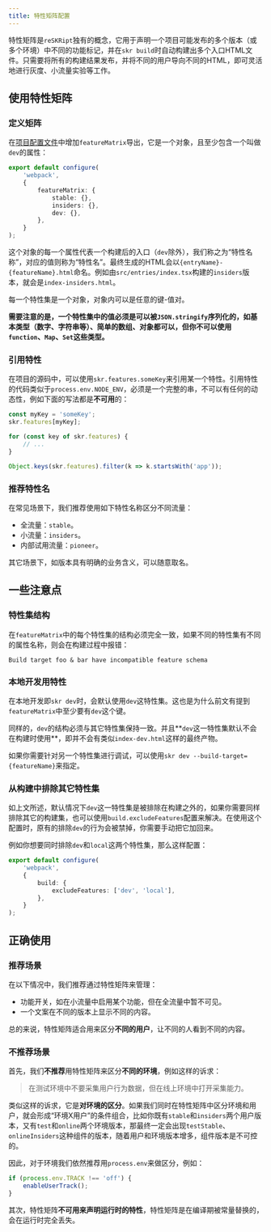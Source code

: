 ```yaml
---
title: 特性矩阵配置
---
```


特性矩阵是`reSKRipt`独有的概念，它用于声明一个项目可能发布的多个版本（或多个环境）中不同的功能标记，并在`skr build`时自动构建出多个入口HTML文件。只需要将所有的构建结果发布，并将不同的用户导向不同的HTML，即可灵活地进行灰度、小流量实验等工作。

## 使用特性矩阵

### 定义矩阵

在[项目配置文件](../settings/setting)中增加`featureMatrix`导出，它是一个对象，且至少包含一个叫做`dev`的属性：

```ts
export default configure(
    'webpack',
    {
        featureMatrix: {
            stable: {},
            insiders: {},
            dev: {},
        },
    }
);
```

这个对象的每一个属性代表一个构建后的入口（`dev`除外），我们称之为“特性名称”，对应的值则称为“特性名”。最终生成的HTML会以`{entryName}-{featureName}.html`命名。例如由`src/entries/index.tsx`构建的`insiders`版本，就会是`index-insiders.html`。

每一个特性集是一个对象，对象内可以是任意的键-值对。

**需要注意的是，一个特性集中的值必须是可以被`JSON.stringify`序列化的，如基本类型（数字、字符串等）、简单的数组、对象都可以，但你不可以使用`function`、`Map`、`Set`这些类型。**

### 引用特性

在项目的源码中，可以使用`skr.features.someKey`来引用某一个特性。引用特性的代码类似于`process.env.NODE_ENV`，必须是一个完整的串，不可以有任何的动态性，例如下面的写法都是**不可用**的：

```ts
const myKey = 'someKey';
skr.features[myKey];

for (const key of skr.features) {
    // ...
}

Object.keys(skr.features).filter(k => k.startsWith('app'));
```

### 推荐特性名

在常见场景下，我们推荐使用如下特性名称区分不同流量：

- 全流量：`stable`。
- 小流量：`insiders`。
- 内部试用流量：`pioneer`。

其它场景下，如版本具有明确的业务含义，可以随意取名。

## 一些注意点

### 特性集结构

在`featureMatrix`中的每个特性集的结构必须完全一致，如果不同的特性集有不同的属性名称，则会在构建过程中报错：

```
Build target foo & bar have incompatible feature schema
```

### 本地开发用特性

在本地开发即`skr dev`时，会默认使用`dev`这特性集。这也是为什么前文有提到`featureMatrix`中至少要有`dev`这个键。

同样的，`dev`的结构必须与其它特性集保持一致。并且**`dev`这一特性集默认不会在构建时使用**，即并不会有类似`index-dev.html`这样的最终产物。

如果你需要针对另一个特性集进行调试，可以使用`skr dev --build-target={featureName}`来指定。

### 从构建中排除其它特性集

如上文所述，默认情况下`dev`这一特性集是被排除在构建之外的，如果你需要同样排除其它的构建集，也可以使用`build.excludeFeatures`配置来解决。在使用这个配置时，原有的排除`dev`的行为会被禁掉，你需要手动把它加回来。

例如你想要同时排除`dev`和`local`这两个特性集，那么这样配置：

```ts
export default configure(
    'webpack',
    {
        build: {
            excludeFeatures: ['dev', 'local'],
        },
    }
);
```

## 正确使用

### 推荐场景

在以下情况中，我们推荐通过特性矩阵来管理：

- 功能开关，如在小流量中启用某个功能，但在全流量中暂不可见。
- 一个文案在不同的版本上显示不同的内容。

总的来说，特性矩阵适合用来区分**不同的用户**，让不同的人看到不同的内容。

### 不推荐场景

首先，我们**不推荐**用特性矩阵来区分**不同的环境**，例如这样的诉求：

> 在测试环境中不要采集用户行为数据，但在线上环境中打开采集能力。

类似这样的诉求，它是**对环境的区分**。如果我们同时在特性矩阵中区分环境和用户，就会形成“环境X用户”的条件组合，比如你既有`stable`和`insiders`两个用户版本，又有`test`和`online`两个环境版本，那最终一定会出现`testStable`、`onlineInsiders`这种组件的版本，随着用户和环境版本增多，组件版本是不可控的。

因此，对于环境我们依然推荐用`process.env`来做区分，例如：

```ts
if (process.env.TRACK !== 'off') {
    enableUserTrack();
}
```

其次，特性矩阵**不可用来声明运行时的特性**，特性矩阵是在编译期被常量替换的，会在运行时完全丢失。
